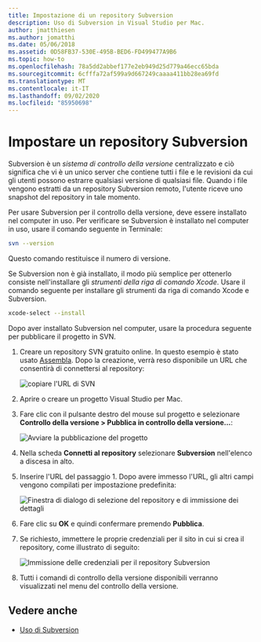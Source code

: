 ```yaml
---
title: Impostazione di un repository Subversion
description: Uso di Subversion in Visual Studio per Mac.
author: jmatthiesen
ms.author: jomatthi
ms.date: 05/06/2018
ms.assetid: 0D58FB37-530E-495B-BED6-FD499477A9B6
ms.topic: how-to
ms.openlocfilehash: 78a5dd2abbef177e2eb949d25d779a46ecc65bda
ms.sourcegitcommit: 6cfffa72af599a9d667249caaaa411bb28ea69fd
ms.translationtype: MT
ms.contentlocale: it-IT
ms.lasthandoff: 09/02/2020
ms.locfileid: "85950698"
---
```

# <a name="set-up-a-subversion-repository"></a>Impostare un repository Subversion

Subversion è un _sistema di controllo della versione_ centralizzato e ciò significa che vi è un unico server che contiene tutti i file e le revisioni da cui gli utenti possono estrarre qualsiasi versione di qualsiasi file. Quando i file vengono estratti da un repository Subversion remoto, l'utente riceve uno snapshot del repository in tale momento.

Per usare Subversion per il controllo della versione, deve essere installato nel computer in uso. Per verificare se Subversion è installato nel computer in uso, usare il comando seguente in Terminale:

```bash
svn --version
```

Questo comando restituisce il numero di versione.

Se Subversion non è già installato, il modo più semplice per ottenerlo consiste nell'installare gli _strumenti della riga di comando Xcode_. Usare il comando seguente per installare gli strumenti da riga di comando Xcode e Subversion.

```bash
xcode-select --install
```

Dopo aver installato Subversion nel computer, usare la procedura seguente per pubblicare il progetto in SVN.

1. Creare un repository SVN gratuito online. In questo esempio è stato usato [Assembla](https://app.assembla.com/). Dopo la creazione, verrà reso disponibile un URL che consentirà di connettersi al repository:

    ![copiare l'URL di SVN](media/version-control-subversion1-sml.png)

2. Aprire o creare un progetto Visual Studio per Mac.

3. Fare clic con il pulsante destro del mouse sul progetto e selezionare **Controllo della versione > Pubblica in controllo della versione...**:

    ![Avviare la pubblicazione del progetto](media/version-control-subversion2.png)

4. Nella scheda **Connetti al repository** selezionare **Subversion** nell'elenco a discesa in alto.

5. Inserire l'URL del passaggio 1. Dopo avere immesso l'URL, gli altri campi vengono compilati per impostazione predefinita:

    ![Finestra di dialogo di selezione del repository e di immissione dei dettagli](media/version-control-subversion3.png)

7. Fare clic su **OK** e quindi confermare premendo **Pubblica**.

7. Se richiesto, immettere le proprie credenziali per il sito in cui si crea il repository, come illustrato di seguito:

    ![Immissione delle credenziali per il repository Subversion](media/version-control-subversion5.png)

8. Tutti i comandi di controllo della versione disponibili verranno visualizzati nel menu del controllo della versione.

## <a name="see-also"></a>Vedere anche

- [Uso di Subversion](working-with-subversion.md)
